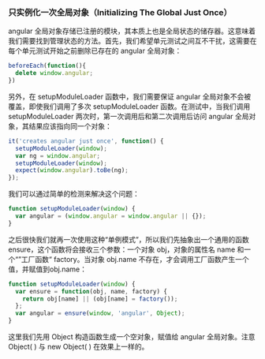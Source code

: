 ### 只实例化一次全局对象（Initializing The Global Just Once）

angular 全局对象存储已注册的模块，其本质上也是全局状态的储存器。这意味着我们需要找到管理状态的方法。首先，我们希望单元测试之间互不干扰，这需要在每个单元测试开始之前删除已存在的 angular 全局对象：

```js
beforeEach(function(){
  delete window.angular;
})
```

另外，在 setupModuleLoader 函数中，我们需要保证 angular 全局对象不会被覆盖，即使我们调用了多次 setupModuleLoader 函数。在测试中，当我们调用 setupModuleLoader 两次时，第一次调用后和第二次调用后访问 angular 全局对象，其结果应该指向同一个对象：

```js
it('creates angular just once', function() {
  setupModuleLoader(window);
  var ng = window.angular;
  setupModuleLoader(window);
  expect(window.angular).toBe(ng);
});
```

我们可以通过简单的检测来解决这个问题：

```js
function setupModuleLoader(window) {
  var angular = (window.angular = window.angular || {});
}
```

之后很快我们就再一次使用这种“单例模式”，所以我们先抽象出一个通用的函数 ensure，这个函数将会接收三个参数：一个对象 obj，对象的属性名 name 和一个“”工厂函数“ factory。当对象 obj.name 不存在，才会调用工厂函数产生一个值，并赋值到obj.name：

```js
function setupModuleLoader(window) {
  var ensure = function(obj, name, factory) {
    return obj[name] || (obj[name] = factory());
  };
  var angular = ensure(window, 'angular', Object);
}
```

这里我们先用 Object 构造函数生成一个空对象，赋值给 angular 全局对象。注意Object\( \) 与 new Object\( \) 在效果上一样的。

